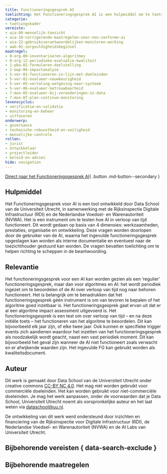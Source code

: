 ```yaml
---
title: Functioneringsgesprek AI
toelichting: Het Functioneringsgesprek AI is een hulpmiddel om te toetsen of een AI-systeem nog steeds naar behoren en volgens de oorspronkelijke intentie functioneert.
categorie:
- toetsingskader
vereiste:
- aia-09-menselijk-toezicht
- aia-18-corrigerende-maatregelen-voor-non-conforme-ai
- aia-22-gebruiksverantwoordelijken-monitoren-werking
- awb-01-zorgvuldigheidsbeginsel
maatregel:
- 0-org-00-inventariseren-algoritmes
- 0-org-12-periodieke-evaluatie-kwaliteit
- 1-pba-02-formuleren-doelstelling 
- 2-owp-06-impactanalyse
- 5-ver-01-functioneren-in-lijn-met-doeleinden
- 5-ver-02-evalueer-nauwkeurigheid
- 5-ver-05-vertaling-wetgeving-naar-systeem
- 5-ver-06-evalueer-betrouwbaarheid
- 7-mon-05-evalueer-bij-veranderingen-in-data
- 7-mon-07-plan-continue-monitoring
levenscyclus:
- verificatie-en-validatie
- monitoring-en-beheer
- uitfaseren
onderwerp:
- governance
- technische-robuustheid-en-veiligheid
- menselijke-controle
rollen:
- jurist
- ontwikkelaar
- projectleider
- beleid-en-advies
hide: navigation
---
```


<!-- tags -->

[Direct naar het Functioneringsgesprek AI](https://functioneringsgesprek.dataschool.nl/){ .button .md-button--secondary }

## Hulpmiddel

Het Functioneringsgesprek voor AI is een tool ontwikkeld door Data School van de Universiteit Utrecht, in samenwerking met de Rijksinspectie Digitale Infrastructuur (RDI) en de Nederlandse Voedsel- en Warenautoriteit (NVWA). Het is een instrument om te testen hoe AI in verloop van tijd functioneert. Dit wordt gedaan op basis van 4 dimensies: werkzaamheden, prestaties, organisatie en ontwikkeling. Deze vragen worden doorlopen door de gebruiker van de AI, waarna het ingevulde functioneringsgesprek opgeslagen kan worden als interne documentatie en eventueel naar de toezichthouder gestuurd kan worden. De vragen bevatten toelichting om te helpen richting te scheppen in de beantwoording.

## Relevantie

Het functioneringsgesprek voor een AI kan worden gezien als een ‘regulier’ functioneringsgesprek, maar dan voor algoritmes en AI: het wordt periodiek ingezet om te beoordelen of de AI over verloop van tijd nog naar behoren functioneert. Het is belangrijk om te benadrukken dat het functioneringsgesprek géén instrument is om van tevoren te bepalen of het algoritme goed inzetbaar is. Het functioneringsgesprek gaat ervan uit dat er al een algoritme impact assessment uitgevoerd is. Het functioneringsgesprek is een test om over verloop van tijd – en na deze initiële toets – het functioneren van het algoritme te beoordelen. Dit kan bijvoorbeeld elk jaar zijn, of elke twee jaar. Ook kunnen er specifieke trigger events zich aandienen waardoor het inzetten van het functioneringsgesprek als noodzakelijk wordt geacht, naast een vast periodiek moment. Dit kan bijvoorbeeld het geval zijn wanneer de AI niet functioneert zoals verwacht en er afwijkende waarden zijn. Het ingevulde FG kan gebruikt worden als kwaliteitsdocument.

## Auteur

Dit werk is gemaakt door Data School van de Universiteit Utrecht onder creative commons [CC-BY NC 4.0](https://github.com/CentreForDigitalHumanities/Functioneringsgesprek-voor-AI/tree/main?tab=CC-BY-4.0-1-ov-file). Het mag niet worden gebruikt voor commerciële doeleinden. Het kan worden gebruikt voor niet-commerciële doeleinden. Je mag het werk aanpassen, onder de voorwaarden dat je Data School, Universiteit Utrecht noemt als oorspronkelijke auteur en het laat weten via dataschool@uu.nl.

De ontwikkeling van dit werk werd ondersteund door inzichten en financiering van de Rijksinspectie voor Digitale Infrastructuur (RDI), de Nederlandse Voedsel- en Warenautoriteit (NVWA) en de AI Labs van Universiteit Utrecht.

## Bijbehorende vereisten { data-search-exclude }

<!-- list_vereisten_on_maatregelen_page -->

## Bijbehorende maatregelen

<!-- list_maatregelen_on_hulpmiddelen_page -->
